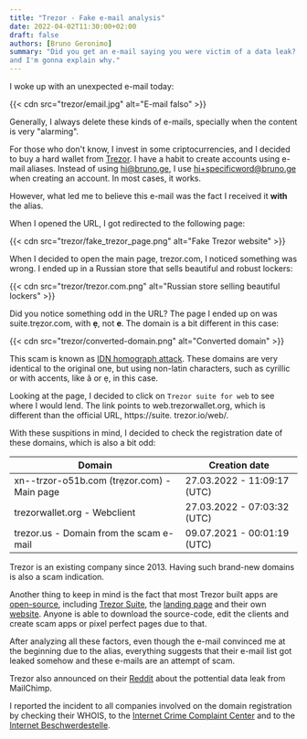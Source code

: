 ```yaml
---
title: "Trezor - Fake e-mail analysis"
date: 2022-04-02T11:30:00+02:00
draft: false
authors: [Bruno Geronimo]
summary: "Did you get an e-mail saying you were victim of a data leak? It's a fake one, 
and I'm gonna explain why."
---
```

I woke up with an unexpected e-mail today:

{{< cdn src="trezor/email.jpg" alt="E-mail falso" >}}

Generally, I always delete these kinds of e-mails, specially when the content is very "alarming".

For those who don't know, I invest in some criptocurrencies, and I decided to buy a hard wallet 
from [Trezor](https://trezor.io). I have a habit to create accounts using e-mail aliases. 
Instead of using hi@bruno.ge, I use hi+specificword@bruno.ge when creating an account. In most 
cases, it works.

However, what led me to believe this e-mail was the fact I received it **with** the alias.

When I opened the URL, I got redirected to the following page:

{{< cdn src="trezor/fake_trezor_page.png" alt="Fake Trezor website" >}}

When I decided to open the main page, trezor.com, I noticed something was wrong. I ended up in a 
Russian store that sells beautiful and robust lockers:

{{< cdn src="trezor/trezor.com.png" alt="Russian store selling beautiful lockers" >}}

Did you notice something odd in the URL? The page I ended up on was suite.trẹzor.com, with **ẹ**,
not **e**. The domain is a bit different in this case:

{{< cdn src="trezor/converted-domain.png" alt="Converted domain" >}}

This scam is known as [IDN homograph attack](https://en.wikipedia.org/wiki/IDN_homograph_attack).
These domains are very identical to the original one, but using non-latin characters, such as 
cyrillic or with accents, like ã or ẹ, in this case.

Looking at the page, I decided to click on `Trezor suite for web` to see where I would lend. The 
link points to web.trezorwallet.org, which is different than the official URL, https://suite.
trezor.io/web/.

With these suspitions in mind, I decided to check the registration date of these domains, which 
is also a bit odd:

| Domain                                      | Creation date               |
|---------------------------------------------|-----------------------------|
| xn--trzor-o51b.com (trẹzor.com) - Main page | 27.03.2022 - 11:09:17 (UTC) |
| trezorwallet.org - Webclient                | 27.03.2022 - 07:03:32 (UTC) |
| trezor.us - Domain from the scam e-mail     | 09.07.2021 - 00:01:19 (UTC) |

Trezor is an existing company since 2013. Having such brand-new domains is also a scam indication.

Another thing to keep in mind is the fact that most Trezor built apps are [open-source](https://github.com/trezor),
including [Trezor Suite](https://github.com/trezor/trezor-suite), the 
[landing page](https://github.com/trezor/trezor-suite/tree/develop/packages/suite-web-landing) 
and their own [website](https://github.com/trezor/trezor-suite/tree/develop/packages/suite-web).
Anyone is able to download the source-code, edit the clients and create scam apps or pixel 
perfect pages due to that.

After analyzing all these factors, even though the e-mail convinced me at the beginning due to 
the alias, everything suggests that their e-mail list got leaked somehow and these e-mails are 
an attempt of scam.

Trezor also announced on their [Reddit](https://www.reddit.com/r/TREZOR/comments/tv5yn9/we_are_investigating_a_potential_data_breach_of/) 
about the pottential data leak from MailChimp. 

I reported the incident to all companies involved on the domain registration by checking their 
WHOIS, to the [Internet Crime Complaint Center](https://www.ic3.gov/) and to the 
[Internet Beschwerdestelle](https://www.internet-beschwerdestelle.de/en/index.html).
